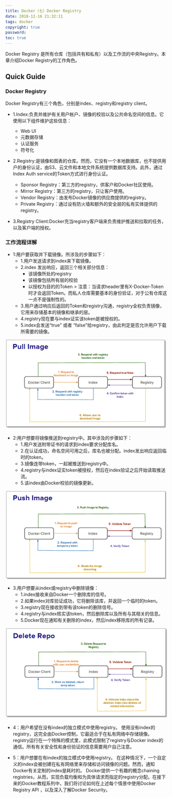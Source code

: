 ```yaml
---
title: Docker（七）Docker Registry
date: 2018-12-16 21:32:11
tags: docker
copyright: true
password:
toc: true
---
```


Docker Registry 是所有仓库（包括共有和私有）以及工作流的中央Registry。本章介绍Docker Registry的工作角色。

<!--more-->

## Quick Guide

### Docker Registry 

Docker Registry有三个角色，分别是index、registry和registry client。


- 1.Index:负责并维护有关用户帐户、镜像的校验以及公共命名空间的信息。它使用以下组件维护这些信息：
    - Web UI
    - 元数据存储
    - 认证服务
    - 符号化


- 2.Registry:是镜像和图表的仓库。然而，它没有一个本地数据库，也不提供用户的身份认证，由S3、云文件和本地文件系统提供数据库支持。此外，通过Index Auth service的Token方式进行身份认证。
    - Sponsor Registry：第三方的registry，供客户和Docker社区使用。
    - Mirror Registry：第三方的registry，只让客户使用。
    - Vendor Registry：由发布Docker镜像的供应商提供的registry。
    - Private Registry：通过设有防火墙和额外的安全层的私有实体提供的registry。

- 3.Registry Client:Docker充当registry客户端来负责维护推送和拉取的任务，以及客户端的授权。

### 工作流程详解

- 1:用户要获取并下载镜像。所涉及的步骤如下：
    - 1.用户发送请求到index来下载镜像。
    - 2.index 发出响应，返回三个相关部分信息：
       - 该镜像所处的registry
       - 该镜像包括所有层的校验
       - 以授权为目的的Token > 注意：当请求header里有X-Docker-Token时才会返回Token。而私人仓库需要基本的身份验证，对于公有仓库这一点不是强制性的。
    - 3.用户通过响应后返回的Token和registry沟通，registry全权负责镜像，它用来存储基本的镜像和继承的层。
    - 4.registry现在要与index证实该token是被授权的。
    - 5.index会发送“true” 或者 “false”给registry，由此判定是否允许用户下载所需要的镜像。



![](/image/Docker07/Docker07_001.png)



- 2:用户想要将镜像推送到registry中。其中涉及的步骤如下：
    - 1.用户发送附带证书的请求到index要求分配库名。
    - 2.在认证成功，命名空间可用之后，库名也被分配。index发出响应返回临时的token。
    - 3.镜像连带token，一起被推送到registry中。
    - 4.registry与index证实token被授权，然后在index验证之后开始读取推送流。
    - 5.该index由Docker校验的镜像更新。



![](/image/Docker07/Docker07_002.png)



- 3.用户想要从index或registry中删除镜像：
    - 1.index接收来自Docker一个删除库的信号。
    - 2.如果index对库验证成功，它将删除该库，并返回一个临时的token。
    - 3.registry现在接收到带有该token的删除信号。
    - 4.registry与index核实该token，然后删除库以及所有与其相关的信息。
    - 5.Docker现在通知有关删除的index，然后index移除库的所有记录。



![](/image/Docker07/Docker07_003.png)


- 4：用户希望在没有index的独立模式中使用registry。
    使用没有index的registry，这完全由Docker控制，它最适合于在私有网络中存储镜像。registry运行在一个特殊的模式里，此模式限制了registry与Docker index的通信。所有有关安全性和身份验证的信息需要用户自己注意。

- 5：用户想要在有index的独立模式中使用registry。
    在这种情况下，一个自定义的index会被创建在私有网络里来存储和访问镜像的问题。然而，通知Docker有关定制的index是耗时的。 Docker提供一个有趣的概念chaining registries，从而，实现负载均衡和为具体请求而指定的registry分配。在接下来的Docker教程系列中，我们将讨论如何在上述每个情景中使用Docker Registry API ，以及深入了解Docker Security。